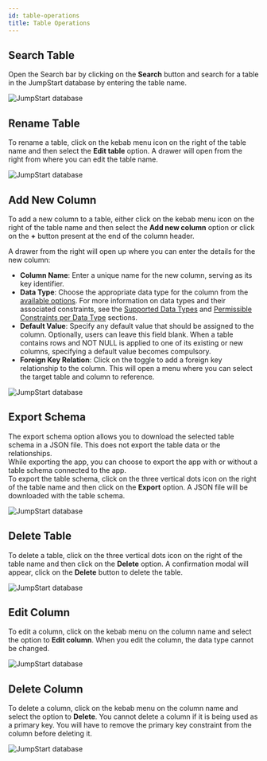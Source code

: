 ```yaml
---
id: table-operations
title: Table Operations
---
```


## Search Table

Open the Search bar by clicking on the **Search** button and search for a table in the JumpStart database by entering the table name.

<img className="screenshot-full" src="/img/v2-beta/database/ux2/search-v2.png" alt="JumpStart database" />

<div style={{paddingTop:'24px'}}>

## Rename Table

To rename a table, click on the kebab menu icon on the right of the table name and then select the **Edit table** option. A drawer will open from the right from where you can edit the table name.

<img className="screenshot-full" src="/img/v2-beta/database/ux2/edit-table-name-v2.png" alt="JumpStart database" />

</div>

<div style={{paddingTop:'24px'}}>

## Add New Column

To add a new column to a table, either click on the kebab menu icon on the right of the table name and then select the **Add new column** option or click on the **+** button present at the end of the column header.

A drawer from the right will open up where you can enter the details for the new column:

- **Column Name**: Enter a unique name for the new column, serving as its key identifier.
- **Data Type**: Choose the appropriate data type for the column from the [available options](/docs/jumpstart-db/data-types#supported-data-types). For more information on data types and their associated constraints, see the [Supported Data Types](/docs/jumpstart-db/data-types#supported-data-types) and [Permissible Constraints per Data Type](/docs/jumpstart-db/data-types#permissible-constraints-per-data-type) sections.
- **Default Value**: Specify any default value that should be assigned to the column. Optionally, users can leave this field blank. When a table contains rows and NOT NULL is applied to one of its existing or new columns, specifying a default value becomes compulsory.
- **Foreign Key Relation**: Click on the toggle to add a foreign key relationship to the column. This will open a menu where you can select the target table and column to reference.

<img className="screenshot-full" src="/img/v2-beta/database/ux2/add-new-column-v2.gif" alt="JumpStart database"/>

</div>

<div style={{paddingTop:'24px'}}>

## Export Schema

The export schema option allows you to download the selected table schema in a JSON file. This does not export the table data or the relationships.<br/>
While exporting the app, you can choose to export the app with or without a table schema connected to the app.<br/>
To export the table schema, click on the three vertical dots icon on the right of the table name and then click on the **Export** option. A JSON file will be downloaded with the table schema.

<img className="screenshot-full" src="/img/v2-beta/database/ux2/export-schema-v2.png" alt="JumpStart database" />

</div>

<div style={{paddingTop:'24px'}}>

## Delete Table

To delete a table, click on the three vertical dots icon on the right of the table name and then click on the **Delete** option. A confirmation modal will appear, click on the **Delete** button to delete the table.

<img className="screenshot-full" src="/img/v2-beta/database/ux2/delete-table-v2.png" alt="JumpStart database" />

</div>

<div style={{paddingTop:'24px'}}>

## Edit Column

To edit a column, click on the kebab menu on the column name and select the option to **Edit column**. When you edit the column, the data type cannot be changed.

<img className="screenshot-full" src="/img/v2-beta/database/ux2/edit-column-v2.png" alt="JumpStart database" />

</div>

<div style={{paddingTop:'24px'}}>

## Delete Column

To delete a column, click on the kebab menu on the column name and select the option to **Delete**. You cannot delete a column if it is being used as a primary key. You will have to remove the primary key constraint from the column before deleting it.

<img className="screenshot-full" src="/img/v2-beta/database/ux2/delete-column-v2.png" alt="JumpStart database" />

</div>
